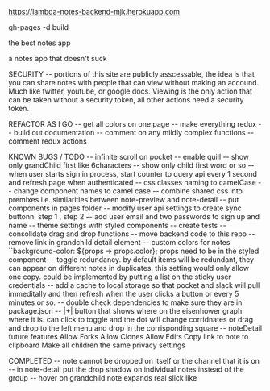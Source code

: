 https://lambda-notes-backend-mjk.herokuapp.com

gh-pages -d build

the best notes app 

a notes app that doesn't suck

SECURITY
 -- portions of this site are publicly asscessable, the idea is that you can share notes with people that can view without making an accound. Much like twitter, youtube, or google docs. Viewing is the only action that can be taken without a security token, all other actions need a security token. 

REFACTOR AS I GO
    -- get all colors on one page
    -- make everything redux
    -- build out documentation
    -- comment on any mildly complex functions
    -- comment redux actions 

KNOWN BUGS / TODO
    -- infinite scroll on pocket
    -- enable quill
    -- show only grandChild first like 6characters
    -- show only child first word or so
    -- when user starts sign in process, start counter to query api every 1 second and refresh page when authenticated
    -- css classes naming to camelCase
    -- change component names to camel case
    -- combine shared css into premixes i.e. similarities between note-preview and note-detail
    -- put components in pages folder
    -- modify user api settings to create sync buttonn. step 1 , step 2 
    -- add user email and two passwords to sign up and name 
    -- theme settings with styled components 
    -- create tests 
    -- consolidate drag and drop functions 
    -- move backend code to this repo
    -- remove link in grandchild detail element
    -- custom colors for notes     
        ``background-color: ${props => props.color};
        props need to be in the styled component
    -- toggle redundancy. by default items will be redundant, they can appear on different notes in duplicates. this setting would only allow one copy. could be implemented by putting a list on the sticky user credentials
    -- add a cache to local storage so that pocket and slack will pull immeditally and then refresh when the user clicks a button or every 5 minutes or so. 
    --  double check dependencies to make sure they are in package.json
    -- |+| button that shows where on the eisenhower graph where it is. can click to toggle and the dot will change corridnates or drag and drop to the left menu and drop in the corrisponding square
    -- noteDetail future features 
            Allow Forks
            Allow Clones
            Allow Edits
            Copy link to note to clipboard
            Make all children the same privacy settings

COMPLETED 
    -- note cannot be dropped on itself or the channel that it is on 
    -- in note-detail put the drop shadow on individual notes instead of the group
    -- hover on grandchild note expands real slick like

